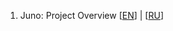 1. Juno: Project Overview [[EN](https://life-and-crypto.gitbook.io/life-and-crypto/life-and-crypto-en/all-about-juno/juno-project-overview)] | [[RU](https://life-and-crypto.gitbook.io/life-and-crypto/vse-o-juno/juno-obzor-proekta)]
